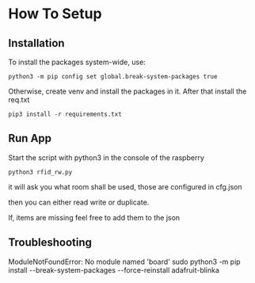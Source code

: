 # How To Setup

## Installation

To install the packages system-wide, use:

`python3 -m pip config set global.break-system-packages true`

Otherwise, create venv and install the packages in it. After that install the req.txt

`pip3 install -r requirements.txt`

## Run App

Start the script with python3 in the console of the raspberry

`python3 rfid_rw.py`

it will ask you what room shall be used, those are configured in cfg.json

then you can either read write or duplicate.

If, items are missing feel free to add them to the json 

## Troubleshooting 

ModuleNotFoundError: No module named 'board'
sudo python3 -m pip install --break-system-packages --force-reinstall adafruit-blinka 

